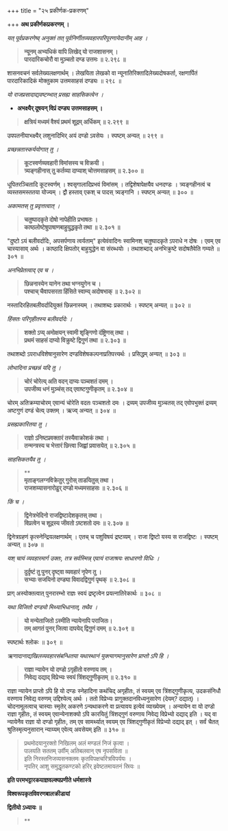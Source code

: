 +++
title = "२५ प्रकीर्णक-प्रकरणम्"

+++
**अथ प्रकीर्णकप्रकरणम् ।**

 

_यत् पूर्वप्रकरणेष्व् अनुक्तं तत् पूर्वनिर्णीतव्यवहारपरिपूरणायेदानीम् आह ।_

 

> **न्यूनम् अभ्यधिकं वापि लिखेद् यो राजशासनम् ।**  
> **पारदारिकचोरौ वा मुञ्चतो दण्ड उत्तमः ॥ २.२९८ ॥**

 

शासनवचनं सर्वलेख्यलक्षणार्थम् । लेखयिता लेखको वा न्यूनातिरिक्तादिलेख्यदोषकर्ता, रक्षणार्पितं पारदारिकादिकं मोक्तुकाम उत्तमसाहसं दण्ड्यः ॥ २९८ ॥

 

_यो राजप्रसादाद्यवष्टम्भात् प्रसह्य साहसिकत्वेन ।_

 

- **अभक्ष्यैर् दूषयन् विप्रं दण्ड्य उत्तमसाहसम् ।**

> **क्षत्रियं मध्यमं वैश्यं प्रथमं शूद्रम् अर्धिकम् ॥ २.२९९ ॥**

 

उपपतनीयाभक्ष्यैर् लशुनादिभिर् अयं दण्डो ऽवसेयः । स्पष्टम् अन्यत् ॥ २९९ ॥

 

_प्रच्छन्नतास्कर्ययोगात् तु ।_

 

> **कूटस्वर्णव्यवहारी विमांसस्य च विक्रयी ।**  
> **त्र्यङ्गहीनास् तु कर्तव्या दाप्याश् चोत्तमसाहसम् ॥ २.३०० ॥**

 

धूपितरञ्चितादि कूटस्वर्णम् । श्वसृगालादिप्रभवं विमांसम् । तद्विशेषापेक्षयैव धनदण्डः । त्र्यङ्गहीनत्वं च व्यस्तसमस्ततया योज्यम् । द्वौ हस्ताव् एकश् च पादस् त्र्यङ्गानि । स्पष्टम् अन्यत् ॥ ३०० ॥

 

_अकामतस् तु प्रवृत्तत्वात् ।_

 

> **चतुष्पादकृते दोषो नापेहीति प्रभाषतः ।**  
> **काष्ठलोष्टेषुपाषाणबाहुयुद्धकृते तथा ॥ २.३०१ ॥**

 

"दुष्टो ऽयं बलीवर्दादिः, अपसर्पणाय त्वर्यताम्" इत्येवंवादिनः स्वामिनश् चतुष्पादकृते ऽपराधे न दोषः । एवम् एव चास्यासाव् अर्थः । काष्ठादि क्षिपतोर् बाहुयुद्धेन वा संरब्धयोः । तथाशब्दाद् अनभिक्रुष्टे सदोषतैवेति गम्यते ॥ ३०१ ॥

 

_अनभिप्रेतत्वाद् एव च ।_

 

> **छिन्ननास्येन यानेन तथा भग्नयुगेन च ।**  
> **पश्चाच् चैवापसरता हिंसिते स्वाम्य् अदोषभाक् ॥ २.३०२ ॥**

 

नस्तादिरहितबलीवर्दादियुक्तं छिन्ननास्यम् । तथाशब्दः प्रकारार्थः । स्पष्टम् अन्यत् ॥ ३०२ ॥

 

_हिंसतः परिगृहीतस्य बलीवर्दादेः ।_

 

> **शक्तो ऽप्य् अमोक्षयन् स्वामी शृङ्गिणो दंष्ट्रिणस् तथा ।**  
> **प्रथमं साहसं दाप्यो विक्रुष्टे द्विगुणं तथा ॥ २.३०३ ॥**

 

तथाशब्दो ऽपराधविशेषानुसारेण दण्डविशेषकल्पनाप्रतिपत्त्यर्थः । प्रसिद्धम् अन्यत् ॥ ३०३ ॥

 

_लोभादिना प्रच्छन्नं यदि तु ।_

 

> **चोरं चोरेत्य् अति वदन् दाप्यः पञ्चशतं दमम् ।**  
> **उपजीव्य धनं मुञ्चंस् तद् एवाष्टगुणीकृतम् ॥ २.३०४ ॥**

 

चोरम् अतिक्रम्याचोरम् एवान्यं चोरेति वदतः पञ्चशतो दमः । द्रव्यम् उपजीव्य मुञ्चतस् तद् एवोपभुक्तं द्रव्यम् अष्टगुणं दण्डं चेत्य् उक्तम् । ऋज्व् अन्यत् ॥ ३०४ ॥

 

_प्रसह्यकारितया तु ।_

 

> **राज्ञो ऽनिष्टप्रवक्तारं तस्यैवाक्रोशकं तथा ।**  
> **तन्मन्त्रस्य च भेत्तारं छित्त्वा जिह्वां प्रवासयेत् ॥ २.३०५ ॥**

 

_साहसिकतयैव तु ।_

> **  
> **मृताङ्गलग्नविक्रेतुर् गुरोस् ताडयितुस् तथा ।**  
> **राजशय्यासनारोढुर् दण्डो मध्यमसाहसः ॥ २.३०६ ॥**

 

_किं च ।_

 

> **द्विनेत्रभेदिनो राजद्विष्टादेशकृतस् तथा ।**  
> **विप्रत्वेन च शूद्रस्य जीवतो ऽष्टशतो दमः ॥ २.३०७ ॥**

 

द्विनेत्रग्रहणं कृत्स्नेन्द्रियलक्षणार्थम् । एतच् च पशुविषयं द्रष्टव्यम् । राजा द्विष्टो यस्य स राजद्विष्टः । स्पष्टम् अन्यत् ॥ ३०७ ॥

 

_यश् चायं व्यवहारमार्ग उक्तः, तत्र सर्वस्मिन्न् एवायं राजाश्रयः साधारणो विधिः ।_

 

> **दुर्दृष्टं तु पुनर् दृष्ट्वा व्यवहारं नृपेण तु ।**  
> **सभ्याः सजयिनो दण्ड्या विवादद्विगुणं पृथक् ॥ २.३०८ ॥**

 

प्राग् अस्योक्तत्वात् पुनरारम्भो राज्ञः स्वयं द्रष्टृत्वेन प्रयत्नातिरेकार्थः ॥ ३०८ ॥

 

_यथा विजितो दण्ड्यो मिथ्याभिधानात्, तथैव ।_

 

> **यो मन्येताजितो ऽस्मीति न्यायेनापि पराजितः।**  
> **तम् आगतं पुनर् जित्वा दापयेद् द्विगुणं दमम् ॥ २.३०९ ॥**

 

स्पष्टार्थः श्लोकः ॥ ३०९ ॥

 

_ऋणादानाद्यखिलव्यवहारसंबन्धितया यथास्थानं युक्त्यागमानुसारेण प्राप्तो ऽपि हि ।_

 

> **राज्ञा न्यायेन यो दण्डो ऽगृहीतो वरुणाय तम् ।**  
> **निवेद्य दद्याद् विप्रेभ्यः स्वयं त्रिंशद्गुणीकृतम् ॥ २.३१० ॥**

 

राज्ञा न्यायेन प्राप्तो ऽपि हि यो दण्डः स्नेहादिना कथंचिद् अगृहीतः, तं स्वयम् एव त्रिंशद्गुणीकृत्य, उदकसंनिधौ वरुणाय निवेद्य वरुणम् उद्दिश्येत्य् अर्थः । ततो विप्रेभ्यः प्रागुक्तदानविध्यनुसारेण (देयम्? दद्यात्) । चोदनामूलत्वाच् चास्याः स्मृतेर् अकरणे ऽन्यथाकरणे वा प्रत्यावय इत्येवं व्याख्येयम् । अन्यायेन वा यो दण्डो राज्ञा गृहीतः, तं स्वयम् एवान्येनाशक्यो ऽपि कारयितुं त्रिंशद्गुणं वरुणाय निवेद्य विप्रेभ्यो दद्याद् इति । यद् वा न्यायेनैव राज्ञा यो दण्डो गृहीतः, तम् एव सामर्थ्यात् स्वयम् एव त्रिंशद्गुणीकृतं विप्रेभ्यो दद्याद् इत् । सर्वं चैतत् श्रुतिस्मृत्यनुसारान् न्याय्यम् एवेत्य् अवसेयम् इति ॥ ३१० ॥

 

> प्रथमोदयानुरक्तो निखिलम् अलं मण्डलं निजं कृत्वा ।  
> पालयति सततम् उर्वीम् अतिबलवान् एष नृपसविता ॥  
> इति निरस्तनिजव्यसनक्लमः कृतविपक्षचरित्रविपर्ययः ।  
> नृपतिर् आशु समुद्धृतकण्टको हरिर् इवेष्टतमायतनं स्रियः ॥

 

**इति परमभट्टारकयाज्ञवल्क्यप्रणीते धर्मशास्त्रे**

**विश्वरूपकृतविवरणबालक्रीडायां**

**द्वितीयो ऽध्यायः ॥**

> **

 

 



 